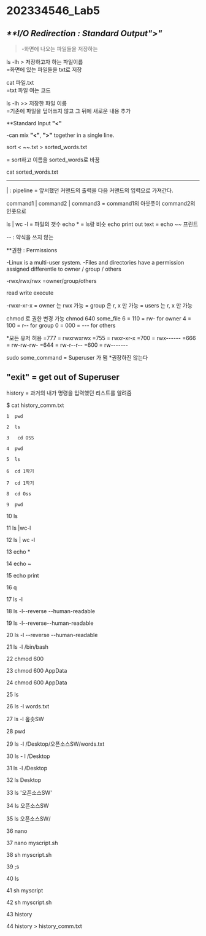# 202334546_Lab5

## ***\*\*I/O Redirection : Standard Output">"***
> -화면에 나오는 파일들을 저장하는


ls -lh > 저장하고자 하는 파일이름  
=화면에 있는 파일들을 txt로 저장  

cat 파일.txt  
=txt 파일 여는 코드  

ls -lh >> 저장한 파일 이름  
=기존에 파일을 덮어쓰지 않고 그 뒤에 새로운 내용 추가  

**Standard Input **"<"**  

-can mix **"<"**, **">"** together in a single line.

sort < ~~.txt > sorted_words.txt

= sort하고 이름을 sorted_words로 바꿈

cat sorted_words.txt
__________________________________________________
| : pipeline 
= 앞서했던 커맨드의 출력을 다음 커맨드의 입력으로 가져간다.

command1 | command2 | command3
= command1의 아웃풋이 command2의 인풋으로

ls | wc -l = 파일의 갯수
echo * = ls랑 비슷 
echo print out text = echo ~~ 프린트

-- : 약식을 쓰지 않는

**권한 : Permissions

-Linux is a multi-user system.
-Files and directories have a permission assigned 
 differentle to owner / group / others

-rwx/rwx/rwx
=owner/group/others

read write execute

-rwxr-xr-x
= owner 는 rwx 가능
= group 은 r, x 만 가능
= users 는 r, x 만 가능

chmod 로 권한 변경 가능
chmod 640 some_file
6 = 110 = rw- for owner
4 = 100 = r-- for group
0 = 000 = --- for others

*모든 유저 허용 
=777 = rwxrwxrwx
=755 = rwxr-xr-x
=700 = rwx------
=666 = rw-rw-rw-
=644 = rw-r--r--
=600 = rw-------

sudo some_command 
= Superuser 가 됌
*권장하진 않는다

"exit" = get out of Superuser
----------------------------------------------------------------------------
history = 과거의 내가 명령을 입력했던 리스트를 알려줌

$ cat history_comm.txt

    1  pwd
    
    2  ls
    
    3   cd OSS
    
    4  pwd
    
    5  ls
    
    6  cd 1학기
    
    7  cd 1학기
    
    8  cd Oss
    
    9  pwd
    
   10  ls
   
   11  ls |wc-l
   
   12  ls | wc -l
   
   13  echo *
   
   14  echo ~
   
   15  echo print
   
   16  q
   
   17  ls -l
   
   18  ls -l--reverse --human-readable
   
   19  ls -l--reverse--human-readable
   
   20  ls -l --reverse --human-readable
   
   21  ls -l /bin/bash
   
   22  chmod 600
   
   23  chmod 600 AppData
   
   24  chmod 600 AppData
   
   25  ls
   
   26  ls -l words.txt
   
   27  ls -l 옾솟SW
   
   28  pwd
   
   29  ls -l /Desktop/오픈소스SW/words.txt
   
   30  ls - l /Desktop
   
   31  ls -l /Desktop
   
   32  ls Desktop
   
   33  ls '오픈소스SW'
   
   34  ls 오픈소스SW
   
   35  ls 오픈소스SW/
   
   36  nano
   
   37  nano myscript.sh
   
   38  sh myscript.sh
   
   39  ;s
   
   40  ls
   
   41  sh myscript
   
   42  sh myscript.sh
   
   43  history
   
   44  history > history_comm.txt

